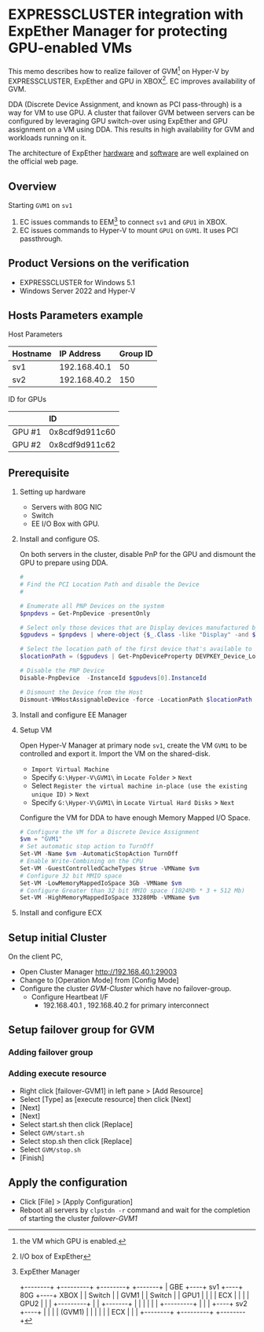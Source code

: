 # EXPRESSCLUSTER integration with ExpEther Manager for protecting GPU-enabled VMs

This memo describes how to realize failover of GVM[^1] on Hyper-V by EXPRESSCLUSTER, ExpEther and GPU in XBOX[^2].
EC improves availability of GVM.

DDA (Discrete Device Assignment, and known as PCI pass-through) is a way for VM to use GPU. A cluster that failover GVM between servers can be configured by leveraging GPU switch-over using ExpEther and GPU assignment on a VM using DDA. This results in high availability for GVM and workloads running on it.

The architecture of ExpEther [hardware](https://expether.org/technology.html#page1) and [software](https://expether.org/technology.html#page4) are well explained on the official web page.

## Overview

Starting `GVM1` on `sv1`

1. EC issues commands to EEM[^3] to connect `sv1` and `GPU1` in XBOX.
2. EC issues commands to Hyper-V to mount `GPU1` on `GVM1`. It uses PCI passthrough.

[^1]: the VM which GPU is enabled.
[^2]: I/O box of ExpEther
[^3]: ExpEther Manager

    +--------+    +---------+    +--------+    +-------+
    | GBE    +----+ sv1     +----+ 80G    +----+ XBOX  |
    | Switch |    |  GVM1   |    | Switch |    |  GPU1 |
    |        |    |  ECX    |    |        |    |  GPU2 |
    |        |    +---------+    |        |    +-------+
    |        |                   |        |
    |        |    +---------+    |        |
    |        +----+ sv2     +----+        |
    |        |    |  (GVM1) |    |        |
    |        |    |   ECX   |    |        |
    +--------+    +---------+    +--------+

## Product Versions on the verification

- EXPRESSCLUSTER for Windows 5.1
- Windows Server 2022 and Hyper-V

## Hosts Parameters example

Host Parameters

| Hostname | IP Address   | Group ID |
|:---      |:---          |:---      |
| sv1      | 192.168.40.1 | 50       |
| sv2      | 192.168.40.2 | 150      |

ID for GPUs

|        | ID             |
|---     |:---            |
| GPU #1 | 0x8cdf9d911c60 |
| GPU #2 | 0x8cdf9d911c62 |

## Prerequisite

1. Setting up hardware

    - Servers with 80G NIC
    - Switch
    - EE I/O Box with GPU.

2. Install and configure OS.

   On both servers in the cluster, disable PnP for the GPU and dismount the GPU to prepare using DDA.

   ```powershell
   #
   # Find the PCI Location Path and disable the Device
   #
   
   # Enumerate all PNP Devices on the system
   $pnpdevs = Get-PnpDevice -presentOnly
   
   # Select only those devices that are Display devices manufactured by NVIDIA for example
   $gpudevs = $pnpdevs | where-object {$_.Class -like "Display" -and $_.Manufacturer -like "NVIDIA"}
   
   # Select the location path of the first device that's available to be dismounted by the host.
   $locationPath = ($gpudevs | Get-PnpDeviceProperty DEVPKEY_Device_LocationPaths).data[0]
   
   # Disable the PNP Device
   Disable-PnpDevice  -InstanceId $gpudevs[0].InstanceId
   
   # Dismount the Device from the Host
   Dismount-VMHostAssignableDevice -force -LocationPath $locationPath
   ```

3. Install and configure EE Manager

4. Setup VM

   Open Hyper-V Manager at primary node `sv1`, create the VM `GVM1` to be controlled and export it. Import the VM on the shared-disk.

   - `Import Virtual Machine`
   - Specify `G:\Hyper-V\GVM1\` in `Locate Folder` > `Next`
   - Select `Register the virtual machine in-place (use the existing unique ID)` > `Next`
   - Specify `G:\Hyper-V\GVM1\` in `Locate Virtual Hard Disks` > `Next`

   Configure the VM for DDA to have enough Memory Mapped I/O Space.

   ```powershell
   # Configure the VM for a Discrete Device Assignment
   $vm = "GVM1"
   # Set automatic stop action to TurnOff
   Set-VM -Name $vm -AutomaticStopAction TurnOff
   # Enable Write-Combining on the CPU
   Set-VM -GuestControlledCacheTypes $true -VMName $vm
   # Configure 32 bit MMIO space
   Set-VM -LowMemoryMappedIoSpace 3Gb -VMName $vm
   # Configure Greater than 32 bit MMIO space (1024Mb * 3 + 512 Mb)
   Set-VM -HighMemoryMappedIoSpace 33280Mb -VMName $vm
   ```

5. Install and configure ECX

## Setup initial Cluster

On the client PC,

- Open Cluster Manager <http://192.168.40.1:29003>
- Change to [Operation Mode] from [Config Mode]
- Configure the cluster *GVM-Cluster* which have no failover-group.
  - Configure Heartbeat I/F
    - 192.168.40.1 , 192.168.40.2 for primary interconnect

## Setup failover group for GVM

### Adding failover group

### Adding execute resource

- Right click [failover-GVM1] in left pane > [Add Resource]
- Select [Type] as [execute resource] then click [Next]
- [Next]
- [Next]
- Select start.sh then click [Replace]
- Select `GVM/start.sh`
- Select stop.sh then click [Replace]
- Select `GVM/stop.sh`
- [Finish]

## Apply the configuration

- Click [File] > [Apply Configuration]
- Reboot all servers by `clpstdn -r` command and wait for the completion of starting the cluster *failover-GVM1*

